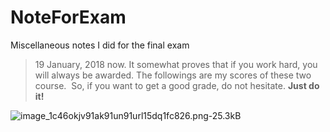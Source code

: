 # NoteForExam
Miscellaneous notes I did for the final exam


> 19 January, 2018 now. It somewhat proves that if you work hard, you will always be awarded.
> The followings are my scores of these two course.
> So, if you want to get a good grade, do not hesitate.
> **Just do it!**
  
![image_1c46okjv91ak91un91url15dq1fc826.png-25.3kB][3]

  [3]: http://static.zybuluo.com/jyyzzj/7b4yvol8v6u43w6efhbkaev9/image_1c46okjv91ak91un91url15dq1fc826.png
